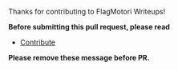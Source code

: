 Thanks for contributing to FlagMotori Writeups!

**Before submitting this pull request, please read**
- [Contribute](https://flagmotori.github.io/writeups/introduction/contribution/)

**Please remove these message before PR.**
